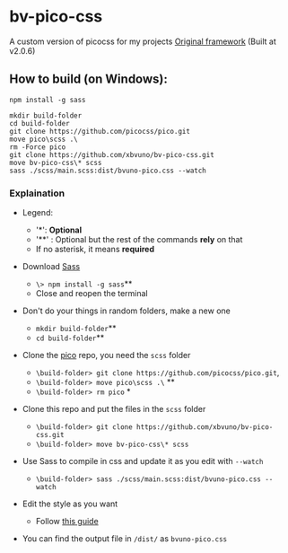 
# bv-pico-css
A custom version of picocss for my projects
[Original framework](https://picocss.com/)  (Built at v2.0.6)
## How to build (on Windows):
`npm install -g sass`
```\
mkdir build-folder 
cd build-folder
git clone https://github.com/picocss/pico.git
move pico\scss .\
rm -Force pico
git clone https://github.com/xbvuno/bv-pico-css.git
move bv-pico-css\* scss
sass ./scss/main.scss:dist/bvuno-pico.css --watch
```
### Explaination
- Legend: 
	 - '*':  **Optional**
	 - '**' : Optional but the rest of the commands **rely** on that
	 - If no asterisk, it means **required**

- Download [Sass](https://sass-lang.com/)  
	- `\> npm install -g sass`**
	- Close and reopen the terminal
- Don't do your things in random folders, make a new one
	-  `mkdir build-folder`**
	- `cd build-folder`**
- Clone the [pico](https://github.com/picocss/pico) repo, you need the `scss` folder
	- `\build-folder> git clone https://github.com/picocss/pico.git`,
	- `\build-folder> move pico\scss .\` **
	- `\build-folder> rm pico` *
- Clone this repo and put the files in the `scss` folder
	- `\build-folder> git clone https://github.com/xbvuno/bv-pico-css.git`
	- `\build-folder> move bv-pico-css\* scss`
- Use Sass to compile in css and update it as you edit with `--watch`
	- `\build-folder> sass ./scss/main.scss:dist/bvuno-pico.css --watch`
- Edit the style as you want
	- Follow [this guide](https://picocss.com/docs/sass)
- You can find the output file in `/dist/` as `bvuno-pico.css`

